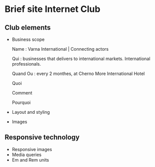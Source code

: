 # Brief site Internet Club

## Club elements

- Business scope

  Name : Varna International | Connecting actors

  Qui : businesses that delivers to international markets. International professionals. 

  Quand Ou : every 2 monthes, at Cherno More International Hotel

  Quoi 

  Comment

  Pourquoi

- Layout and styling

- Images


## Responsive technology

- Responsive images
- Media queries
- Em and Rem units



